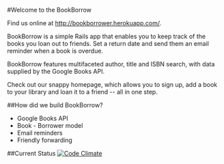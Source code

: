 #Welcome to the BookBorrow

Find us online at http://bookborrower.herokuapp.com/.

BookBorrow is a simple Rails app that enables you to keep track of the books you loan out to friends. Set a return date and send them an email reminder when a book is overdue.

BookBorrow features multifaceted author, title and ISBN search, with data supplied by the Google Books API.

Check out our snappy homepage, which allows you to sign up, add a book to your library and loan it to a friend -- all in one step.

##How did we build BookBorrow?

* Google Books API
* Book - Borrower model
* Email reminders
* Friendly forwarding

##Current Status
[![Code Climate](https://codeclimate.com/github/BookBorrow/BookBorrow.png)](https://codeclimate.com/github/BookBorrow/BookBorrow)